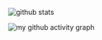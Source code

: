 ![github stats](https://github-readme-stats.vercel.app/api?username=hhyasdf&show_icons=true&hide_border=true)

![my github activity graph](https://activity-graph.herokuapp.com/graph?username=hhyasdf&bg_color=22272e&color=9BE8A8&line=9BE8A8&point=40C363&area=false&hide_border=true)
